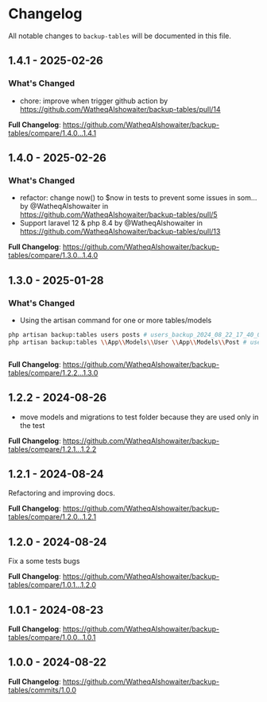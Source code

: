 # Changelog

All notable changes to `backup-tables` will be documented in this file.

## 1.4.1 - 2025-02-26

### What's Changed

* chore: improve when trigger github action by  https://github.com/WatheqAlshowaiter/backup-tables/pull/14

**Full Changelog**: https://github.com/WatheqAlshowaiter/backup-tables/compare/1.4.0...1.4.1

## 1.4.0 - 2025-02-26

### What's Changed

* refactor: change now() to $now in tests to prevent some issues in som… by @WatheqAlshowaiter in https://github.com/WatheqAlshowaiter/backup-tables/pull/5
* Support laravel 12 & php 8.4 by @WatheqAlshowaiter in https://github.com/WatheqAlshowaiter/backup-tables/pull/13

**Full Changelog**: https://github.com/WatheqAlshowaiter/backup-tables/compare/1.3.0...1.4.0

## 1.3.0 - 2025-01-28

### What's Changed

- Using the artisan command for one or more tables/models

```bash
php artisan backup:tables users posts # users_backup_2024_08_22_17_40_01, posts_backup_2024_08_22_17_40_01
php artisan backup:tables \\App\\Models\\User \\App\\Models\\Post # users_backup_2024_08_22_17_40_01, posts_backup_2024_08_22_17_40_01



```
**Full Changelog**: https://github.com/WatheqAlshowaiter/backup-tables/compare/1.2.2...1.3.0

## 1.2.2 - 2024-08-26

- move models and migrations to test folder because they are used only in the test

**Full Changelog**: https://github.com/WatheqAlshowaiter/backup-tables/compare/1.2.1...1.2.2

## 1.2.1 - 2024-08-24

Refactoring and improving docs.

**Full Changelog**: https://github.com/WatheqAlshowaiter/backup-tables/compare/1.2.0...1.2.1

## 1.2.0 - 2024-08-24

Fix a some tests bugs

**Full Changelog**: https://github.com/WatheqAlshowaiter/backup-tables/compare/1.0.1...1.2.0

## 1.0.1 - 2024-08-23

**Full Changelog**: https://github.com/WatheqAlshowaiter/backup-tables/compare/1.0.0...1.0.1

## 1.0.0 - 2024-08-22

**Full Changelog**: https://github.com/WatheqAlshowaiter/backup-tables/commits/1.0.0
